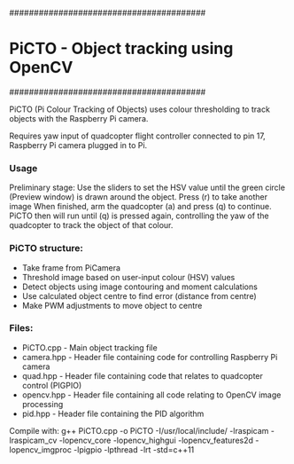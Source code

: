 ########################################
# PiCTO - Object tracking using OpenCV #
########################################

PiCTO (Pi Colour Tracking of Objects) uses colour thresholding to track objects with the Raspberry Pi camera.

Requires yaw input of quadcopter flight controller connected to pin 17, Raspberry Pi camera plugged in to Pi.

### Usage ###
Preliminary stage: Use the sliders to set the HSV value until the green circle (Preview window) is drawn around the object. Press (r) to take another image
When finished, arm the quadcopter (a) and press (q) to continue.
PiCTO then will run until (q) is pressed again, controlling the yaw of the quadcopter to track the object of that colour.

### PiCTO structure: ###
 - Take frame from PiCamera
 - Threshold image based on user-input colour (HSV) values
 - Detect objects using image contouring and moment calculations
 - Use calculated object centre to find error (distance from centre)
 - Make PWM adjustments to move object to centre

### Files: ###
- PiCTO.cpp  - Main object tracking file
- camera.hpp - Header file containing code for controlling Raspberry Pi camera
- quad.hpp   - Header file containing code that relates to quadcopter control (PIGPIO)
- opencv.hpp - Header file containing all code relating to OpenCV image processing
- pid.hpp    - Header file containing the PID algorithm


Compile with: 
g++ PiCTO.cpp -o PiCTO -I/usr/local/include/ -lraspicam -lraspicam_cv -lopencv_core -lopencv_highgui -lopencv_features2d -lopencv_imgproc -lpigpio -lpthread -lrt -std=c++11
